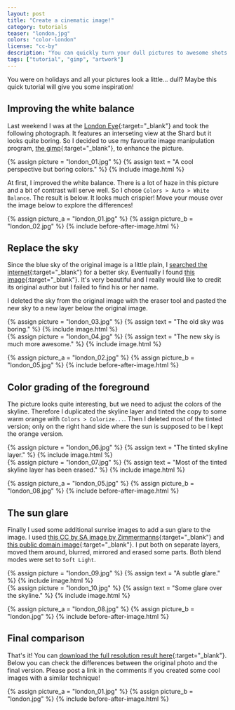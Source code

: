 ```yaml
---
layout: post
title: "Create a cinematic image!"
category: tutorials
teaser: "london.jpg"
colors: "color-london"
license: "cc-by"
description: "You can quickly turn your dull pictures to awesome shots like this."
tags: ["tutorial", "gimp", "artwork"]
---
```


You were on holidays and all your pictures look a little... dull? Maybe this quick tutorial will give you some inspiration!

<!--more-->

## Improving the white balance

Last weekend I was at the [London Eye](https://www.londoneye.com/){:target="_blank"} and took the following photograph. It features an interseting view at the Shard but it looks quite boring. So I decided to use my favourite image manipulation program, [the gimp](http://www.gimp.org/){:target="_blank"}, to enhance the picture.

{% assign picture = "london_01.jpg" %}
{% assign text = "A cool perspective but boring colors." %}
{% include image.html %}


At first, I improved the white balance. There is a lot of haze in this picture and a bit of contrast will serve well. So I chose `Colors > Auto > White Balance`. The result is below. It looks much crispier! Move your mouse over the image below to explore the differences!

{% assign picture_a = "london_01.jpg" %}
{% assign picture_b = "london_02.jpg" %}
{% include before-after-image.html %}

## Replace the sky

Since the blue sky of the original image is a little plain, I [searched the internet](https://www.google.com/search?q=sunrise+sky&source=lnms&tbm=isch&sa=X#q=sunrise+sky&tbm=isch&tbs=sur:fc){:target="_blank"} for a better sky. Eventually I found [this image](http://i.imgur.com/947A6za.jpg){:target="_blank"}. It's very beautiful and I really would like to credit its original author but I failed to find his or her name.

I deleted the sky from the original image with the eraser tool and pasted the new sky to a new layer below the original image.

<div class="row">
<div class="col s6">
{% assign picture = "london_03.jpg" %}
{% assign text = "The old sky was boring." %}
{% include image.html %}
</div>
<div class="col s6">
{% assign picture = "london_04.jpg" %}
{% assign text = "The new sky is much more awesome." %}
{% include image.html %}
</div>
</div>

{% assign picture_a = "london_02.jpg" %}
{% assign picture_b = "london_05.jpg" %}
{% include before-after-image.html %}

## Color grading of the foreground

The picture looks quite interesting, but we need to adjust the colors of the skyline. Therefore I duplicated the skyline layer and tinted the copy to some warm orange with `Colors > Colorize...`. Then I deleted most of the tinted version; only on the right hand side where the sun is supposed to be I kept the orange version.

<div class="row">
<div class="col s6">
{% assign picture = "london_06.jpg" %}
{% assign text = "The tinted skyline layer." %}
{% include image.html %}
</div>
<div class="col s6">
{% assign picture = "london_07.jpg" %}
{% assign text = "Most of the tinted skyline layer has been erased." %}
{% include image.html %}
</div>
</div>

{% assign picture_a = "london_05.jpg" %}
{% assign picture_b = "london_08.jpg" %}
{% include before-after-image.html %}

## The sun glare

Finally I used some additional sunrise images to add a sun glare to the image. I used [this CC by SA image by Zimmermanns](https://commons.wikimedia.org/wiki/File:Sunrise_above_Oberwiesenthal.JPG){:target="_blank"} and [this public domain image](http://www.public-domain-image.com/free-images/nature-landscapes/sunrise/beautiful-sunrise-over-volcanoes-in-guatemala/attachment/beautiful-sunrise-over-volcanoes-in-guatemala){:target="_blank"}. I put both on separate layers, moved them around, blurred, mirrored and erased some parts. Both blend modes were set to `Soft Light`.

<div class="row">
<div class="col s6">
{% assign picture = "london_09.jpg" %}
{% assign text = "A subtle glare." %}
{% include image.html %}
</div>
<div class="col s6">
{% assign picture = "london_10.jpg" %}
{% assign text = "Some glare over the skyline." %}
{% include image.html %}
</div>
</div>

{% assign picture_a = "london_08.jpg" %}
{% assign picture_b = "london.jpg" %}
{% include before-after-image.html %}

## Final comparison

That's it! You can [download the full resolution result here](/assets/pictures/london.jpg){:target="_blank"}. Below you can check the differences between the original photo and the final version. Please post a link in the comments if you created some cool images with a similar technique!

{% assign picture_a = "london_01.jpg" %}
{% assign picture_b = "london.jpg" %}
{% include before-after-image.html %}
